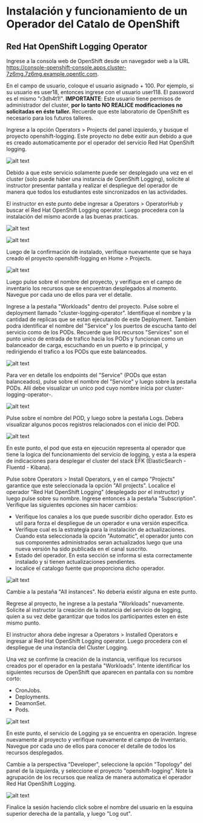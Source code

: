 # Instalación y funcionamiento de un Operador del Catalo de OpenShift

## Red Hat OpenShift Logging Operator

Ingrese a la consola web de OpenShift desde un navegador web a la URL https://console-openshift-console.apps.cluster-7z6mg.7z6mg.example.opentlc.com.

En el campo de usuario, coloque el usuario asignado + 100. Por ejemplo, si su usuario es user18, entonces ingrese con el usuario user118. El password es el mismo "r3dh4t1!". **IMPORTANTE**: Este usuario tiene permisos de administrador del cluster, **por lo tanto NO REALICE modificaciones no solicitadas en éste taller.** Recuerde que este laboratorio de OpenShift es necesario para los futuros talleres.

Ingrese a la opción Operators > Projects del panel izquierdo, y busque el proyecto openshift-logging. Este proyecto no debe exitir aun debido a que es creado automaticamente por el operador del servicio Red Hat OpenShift logging.

![alt text](images/without_project.png?raw=true)

Debido a que este servicio solamente puede ser desplegado una vez en el cluster (solo puede haber una instancia de OpenShift Logging), solicite al instructor presentar pantalla y realizar el despliegue del operador de manera que todos los estudiantes este sincronizados en las actividades.

El instructor en este punto debe ingresar a Operators > OperatorHub y buscar el Red Hat OpenShift Logging operator. Luego procedera con la instalación del mismo acorde a las buenas practicas.

![alt text](images/install_operator.png?raw=true)

![alt text](images/success.png?raw=true)

Luego de la confirmación de instalado, verifique nuevamente que se haya creado el proyecto openshift-logging en Home > Projects.

![alt text](images/project.png?raw=true)

Luego pulse sobre el nombre del proyecto, y verifique en el campo de inventario los recursos que se encuentran desplegados al momento. Navegue por cada uno de ellos para ver el detalle.

Ingrese a la pestaña "Workloads" dentro del proyecto. Pulse sobre el deployment llamado "cluster-logging-operator". Identifique el nombre y la cantidad de replicas que se estan ejecutando de este Deployment. Tambien podra identificar el nombre del "Service" y los puertos de escucha tanto del servicio como de los PODs. Recuerde que los recursos "Services" son el punto unico de entrada de trafico hacia los PODs y funcionan como un balanceador de carga, escuchando en un puerto e ip principal, y redirigiendo el trafico a los PODs que este balanceados.

![alt text](images/workloads.png?raw=true)

Para ver en detalle los endpoints del "Service" (PODs que estan balanceados), pulse sobre el nombre del "Service" y luego sobre la pestaña PODs. Allí debe visualizar un unico pod cuyo nombre inicia por cluster-logging-operator-.

![alt text](images/service_pods.png?raw=true)

Pulse sobre el nombre del POD, y luego sobre la pestaña Logs. Debera visualizar algunos pocos registros relacionados con el inicio del POD.

![alt text](images/logs.png?raw=true)

En este punto, el pod que esta en ejecución representa al operador que tiene la logica del funcionamiento del servicio de logging, y esta a la espera de indicaciones para desplegar el cluster del stack EFK (ElasticSearch - Fluentd - Kibana).

Pulse sobre Operators > Install Operators, y en el campo "Projects" garantice que este seleccionada la opción "All projects". Localice el operador "Red Hat OpenShift Logging" (desplegado por el instructor) y luego pulse sobre su nombre. Ingrese entonces a la pestaña "Subscription". Verifique las siguientes opciones sin hacer cambios:

* Verifique los canales a los que puede suscribir dicho operador. Esto es util para forza el despliegue de un operador e una versión especifica.
* Verifique cual es la estrategia para la instalación de actualizaciones. Cuando esta seleccionada la opción "Automatic", el operador junto con sus componentes administrados seran actualizados luego que una nueva versión ha sido publicada en el canal suscrito.
* Estado del operador. En esta sección se informa si esta correctamente instalado y si tienen actualizaciones pendientes.
* localice el catalogo fuente que proporciona dicho operador. 

![alt text](images/subs.png?raw=true)

Cambie a la pestaña "All instances". No deberia existir alguna en este punto.

Regrese al proyecto, he ingrese a la pestaña "Workloads" nuevamente. Solicite al instructor la creación de la instancia del servicio de logging, quien a su vez debe garantizar que todos los participantes esten en éste mismo punto.

El instructor ahora debe ingresar a Operators > Installed Operators e ingresar al Red Hat OpenShift Logging operator. Luego procedera con el despliegue de una instancia del Cluster Logging. 

Una vez se confirme la creación de la instancia, verifique los recursos creados por el operador en la pestaña "Workloads". Intente identificar los siguientes recursos de OpenShift que aparecen en pantalla con su nombre corto:

* CronJobs.
* Deployments.
* DeamonSet.
* Pods.

![alt text](images/resources.png?raw=true)

En este punto, el servicio de Logging ya se encuentra en operación. Ingrese nuevamente al proyecto y verifique nuevamente el campo de Inventario. Navegue por cada uno de ellos para conocer el detalle de todos los recursos desplegados.

Cambie a la perspectiva "Developer", seleccione la opción "Topology" del panel de la izquierda, y seleccione el proyecto "openshift-logging". Note la agrupación de los recursos que realiza de manera automatica el operador Red Hat OpenShift Logging.

![alt text](images/topology.png?raw=true)

Finalice la sesión haciendo click sobre el nombre del usuario en la esquina superior derecha de la pantalla, y luego "Log out".
